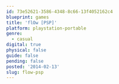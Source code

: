 ```yaml
---
id: 73e52621-3586-4348-8c66-13f4052162c4
blueprint: games
title: 'flOw [PSP]'
platform: playstation-portable
genre:
  - casual
digital: true
physical: false
guide: false
pending: false
posted: '2014-02-13'
slug: flow-psp
---
```

